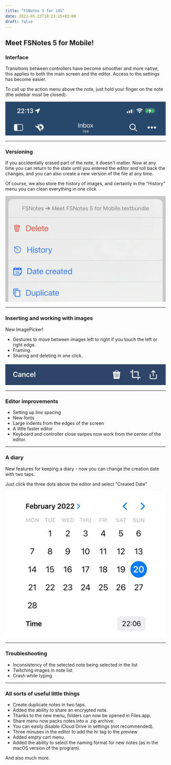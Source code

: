 ```yaml
---
title: "FSNotes 5 for iOS"
date: 2022-05-23T18:23:15+03:00
draft: false
---
```


## Meet FSNotes 5 for Mobile!

### Interface

Transitions between controllers have become smoother and more native, this applies to both the main screen and the editor. Access to the settings has become easier.

To call up the action menu above the note, just hold your finger on the note (the sidebar must be closed).

![](/img/fsnotes5-ios/8822c62e-16ef-4f4c-b397-55d2d79e86fb.webp)

---

### Versioning

If you accidentally erased part of the note, it doesn't matter. Now at any time you can return to the state until you entered the editor and roll back the changes, and you can also create a new version of the file at any time.

Of course, we also store the history of images, and certainly in the "History" menu you can clean everything in one click.

![](/img/fsnotes5-ios/9ebef6e8-741f-4fd7-b6fb-0fef6d471c44.webp)

---

### Inserting and working with images

New ImagePicker!

- Gestures to move between images left to right if you touch the left or right edge.
- Framing.
- Sharing and deleting in one click.

![](/img/fsnotes5-ios/add6cab8-34d1-49f6-b3f3-316b0b3c5ebc.webp)

---

### Editor improvements

- Setting up line spacing
- New fonts
- Large indents from the edges of the screen
- A little faster editor
- Keyboard and controller close swipes now work from the center of the editor.

---

### A diary

New features for keeping a diary - now you can change the creation date with two taps.

Just click the three dots above the editor and select "Created Date"

![](/img/fsnotes5-ios/a4bdc32a-ae63-4d39-a4ef-458639b1d3f1.webp)

---

### Troubleshooting

- Inconsistency of the selected note being selected in the list
- Twitching images in note list
- Crash while typing

--- 

### All sorts of useful little things

- Create duplicate notes in two taps.
- Added the ability to share an encrypted note.
- Thanks to the new menu, folders can now be opened in Files.app.
- Share menu now packs notes into a .zip archive.
- You can easily disable iCloud Drive in settings (not recommended).
- Three minuses in the editor to add the hr tag to the preview
- Added empty cart menu.
- Added the ability to select the naming format for new notes (as in the macOS version of the program).

And also much more.